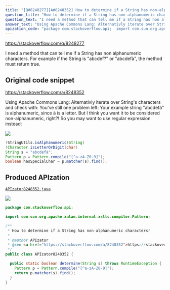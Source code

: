 ```yaml
---
title: "[Q#8248277][A#8248352] How to determine if a String has non-alphanumeric characters?"
question_title: "How to determine if a String has non-alphanumeric characters?"
question_text: "I need a method that can tell me if a String has non alphanumeric characters. For example if the String is \"abcdef?\" or \"abcdefà\", the method must return true."
answer_text: "Using Apache Commons Lang: Alternativly iterate over String's characters and check with: You've still one problem left: Your example string \"abcdefà\" is alphanumeric, since à is a letter. But I think you want it to be considered non-alphanumeric, right?! So you may want to use regular expression instead:"
apization_code: "package com.stackoverflow.api;  import com.sun.org.apache.xalan.internal.xsltc.compiler.Pattern;  /**  * How to determine if a String has non-alphanumeric characters?  *  * @author APIzator  * @see <a href=\"https://stackoverflow.com/a/8248352\">https://stackoverflow.com/a/8248352</a>  */ public class APIzator8248352 {    public static boolean determine(String s) throws RuntimeException {     Pattern p = Pattern.compile(\"[^a-zA-Z0-9]\");     return p.matcher(s).find();   } }"
---
```


https://stackoverflow.com/q/8248277

I need a method that can tell me if a String has non alphanumeric characters.
For example if the String is &quot;abcdef?&quot; or &quot;abcdefà&quot;, the method must return true.



## Original code snippet

https://stackoverflow.com/a/8248352

Using Apache Commons Lang:
Alternativly iterate over String&#x27;s characters and check with:
You&#x27;ve still one problem left:
Your example string &quot;abcdefà&quot; is alphanumeric, since à is a letter. But I think you want it to be considered non-alphanumeric, right?!
So you may want to use regular expression instead:

<div class="code-logo"><img src="/stackoverflow.png" /></div>

```java
!StringUtils.isAlphanumeric(String)
!Character.isLetterOrDigit(char)
String s = "abcdefà";
Pattern p = Pattern.compile("[^a-zA-Z0-9]");
boolean hasSpecialChar = p.matcher(s).find();
```

## Produced APIzation

[`APIzator8248352.java`](https://github.com/pasqualesalza/apization-temp-data/raw/master/search/APIzator8248352.java)

<div class="code-logo"><img src="/apizator.png" /></div>

```java
package com.stackoverflow.api;

import com.sun.org.apache.xalan.internal.xsltc.compiler.Pattern;

/**
 * How to determine if a String has non-alphanumeric characters?
 *
 * @author APIzator
 * @see <a href="https://stackoverflow.com/a/8248352">https://stackoverflow.com/a/8248352</a>
 */
public class APIzator8248352 {

  public static boolean determine(String s) throws RuntimeException {
    Pattern p = Pattern.compile("[^a-zA-Z0-9]");
    return p.matcher(s).find();
  }
}

```